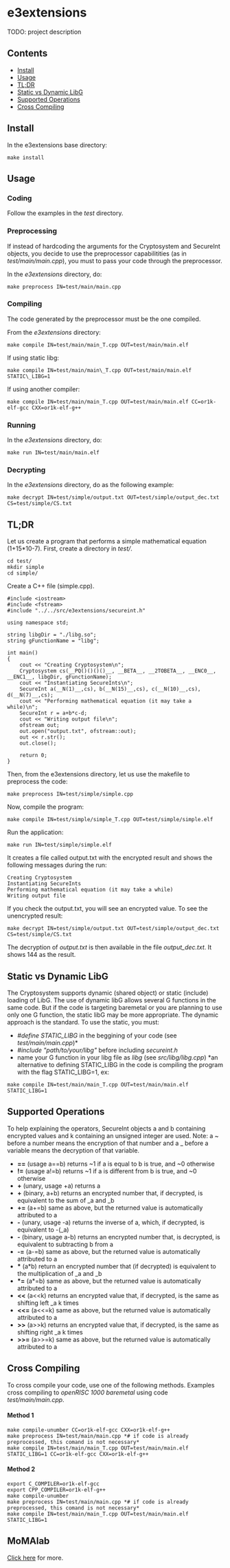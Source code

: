 # e3extensions

TODO: project description

## Contents

* [Install](#install)
* [Usage](#usage)
* [TL;DR](#tldr)
* [Static vs Dynamic LibG](#static-vs-dynamic-libg)
* [Supported Operations](#supported-operations)
* [Cross Compiling](#cross-compiling)

## Install

In the e3extensions base directory:
````
make install
````

## Usage

### Coding

Follow the examples in the *test* directory.

### Preprocessing

If instead of hardcoding the arguments for the Cryptosystem and SecureInt objects, you decide to use the preprocessor capabilitities (as in *test/main/main.cpp*), you must to pass your code through the preprocessor.

In the *e3extensions* directory, do:

````
make preprocess IN=test/main/main.cpp
````

### Compiling

The code generated by the preprocessor must be the one compiled.

From the *e3extensions* directory:
````
make compile IN=test/main/main_T.cpp OUT=test/main/main.elf
````
If using static libg:
````
make compile IN=test/main/main\_T.cpp OUT=test/main/main.elf STATIC\_LIBG=1
````
If using another compiler:
````
make compile IN=test/main/main_T.cpp OUT=test/main/main.elf CC=or1k-elf-gcc CXX=or1k-elf-g++
````

### Running

In the *e3extensions* directory, do:
```
make run IN=test/main/main.elf
```

### Decrypting

In the *e3extensions* directory, do as the following example:
````
make decrypt IN=test/simple/output.txt OUT=test/simple/output_dec.txt CS=test/simple/CS.txt
```` 

## TL;DR

Let us create a program that performs a simple mathematical equation (1+15*10-7). First, create a directory in *test/*.
````
cd test/
mkdir simple
cd simple/
````
Create a C++ file (simple.cpp).
````
#include <iostream>
#include <fstream>
#include "../../src/e3extensions/secureint.h"

using namespace std;

string libgDir = "./libg.so";
string gFunctionName = "libg";

int main()
{
	cout << "Creating Cryptosystem\n";
	Cryptosystem cs(__PQ()()()()__, __BETA__, __2TOBETA__, __ENC0__, __ENC1__, libgDir, gFunctionName);
	cout << "Instantiating SecureInts\n";
	SecureInt a(__N(1)__,cs), b(__N(15)__,cs), c(__N(10)__,cs), d(__N(7)__,cs);
	cout << "Performing mathematical equation (it may take a while)\n";
	SecureInt r = a+b*c-d;
	cout << "Writing output file\n";
	ofstream out;
	out.open("output.txt", ofstream::out);
	out << r.str();
	out.close();

	return 0;
}

````
Then, from the e3extensions directory, let us use the makefile to preprocess the code:
````
make preprocess IN=test/simple/simple.cpp
````
Now, compile the program:
````
make compile IN=test/simple/simple_T.cpp OUT=test/simple/simple.elf
````
Run the application:
````
make run IN=test/simple/simple.elf
````
It creates a file called output.txt with the encrypted result and shows the following messages during the run:
````
Creating Cryptosystem
Instantiating SecureInts
Performing mathematical equation (it may take a while)
Writing output file
````
If you check the output.txt, you will see an encrypted value. To see the unencrypted result:
````
make decrypt IN=test/simple/output.txt OUT=test/simple/output_dec.txt CS=test/simple/CS.txt
````
The decryption of *output.txt* is then available in the file *output_dec.txt*. It shows 144 as the result.

## Static vs Dynamic LibG

The Cryptosystem supports dynamic \(shared object\) or static \(include\) loading of LibG. The use of dynamic libG allows several G functions in the same code. But if the code is targeting baremetal or you are planning to use only one G function, the static libG may be more appropriate. The dynamic approach is the standard. To use the static, you must:
* *#define STATIC_LIBG* in the beggining of your code \(see *test/main/main.cpp*\)\*
* *#include "path/to/your/libg"* before including *secureint.h*
* name your G function in your libg file as *libg* \(see *src/libg/libg.cpp*\)
\*an alternative to defining STATIC_LIBG in the code is compiling the program with the flag STATIC_LIBG=1, ex:
````
make compile IN=test/main/main_T.cpp OUT=test/main/main.elf STATIC_LIBG=1
````

## Supported Operations

To help explaining the operators, SecureInt objects a and b containing encrypted values and k containing an unsigned integer are used.
Note: a ~ before a number means the encryption of that number and a _ before a variable means the decryption of that variable.

* **==** \(usage a==b\) returns ~1 if a is equal to b is true, and ~0 otherwise
* **\!=** \(usage a!=b\) returns ~1 if a is different from b is true, and ~0 otherwise
* **\+** \(unary, usage +a\) returns a
* **\+** \(binary, a+b\) returns an encrypted number that, if decrypted, is equivalent to the sum of _a and _b
* **\+=** \(a\+=b\) same as above, but the returned value is automatically attributed to a
* **\-** \(unary, usage -a\) returns the inverse of a, which, if decrypted, is equivalent to -(_a)
* **\-** \(binary, usage a-b\) returns an encrypted number that, is decrypted, is equivalent to subtracting b from a
* **\-=** \(a-=b\) same as above, but the returned value is automatically attributed to a
* **\*** \(a\*b\) return an encrypted number that (if decrypted) is equivalent to the multiplication of _a and _b
* **\*=** \(a\*=b\) same as above, but the returned value is automatically attributed to a
* **<<** \(a<<k\) returns an encrypted value that, if decrypted, is the same as shifting left _a k times
* **<<=** \(a<<=k\) same as above, but the returned value is automatically attributed to a
* **\>\>** \(a\>\>k\) returns an encrypted value that, if decrypted, is the same as shifting right _a k times
* **\>\>=** \(a\>\>=k\) same as above, but the returned value is automatically attributed to a


## Cross Compiling

To cross compile your code, use one of the following methods. Examples cross compiling to *openRISC 1000 baremetal* using code *test/main/main.cpp*.

#### Method 1

````
make compile-unumber CC=or1k-elf-gcc CXX=or1k-elf-g++
make preprocess IN=test/main/main.cpp *# if code is already preprocessed, this comand is not necessary*
make compile IN=test/main/main_T.cpp OUT=test/main/main.elf STATIC_LIBG=1 CC=or1k-elf-gcc CXX=or1k-elf-g++
````

#### Method 2

````
export C_COMPILER=or1k-elf-gcc
export CPP_COMPILER=or1k-elf-g++
make compile-unumber
make preprocess IN=test/main/main.cpp *# if code is already preprocessed, this comand is not necessary*
make compile IN=test/main/main_T.cpp OUT=test/main/main.elf STATIC_LIBG=1
````

## MoMAlab

[Click here](http://sites.nyuad.nyu.edu/moma/) for more.
